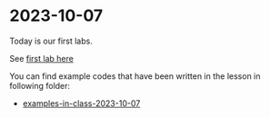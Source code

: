 # 2023-10-07


Today is our first labs.

See [first lab here](Labs/Lab01/Lab01.md)





You can find example codes that have been written in the lesson in following folder:

 - [examples-in-class-2023-10-07](examples-in-class-2023-10-07)


